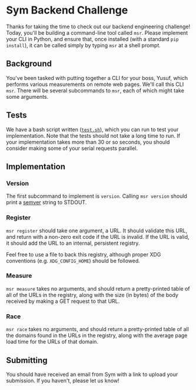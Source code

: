 # Sym Backend Challenge

Thanks for taking the time to check out our backend engineering challenge! Today, you'll be building a command-line tool called `msr`. Please implement your CLI in Python, and ensure that, once installed (with a standard `pip install`), it can be called simply by typing `msr` at a shell prompt.

## Background

You've been tasked with putting together a CLI for your boss, Yusuf, which performs various measurements on remote web pages. We'll call this CLI `msr`. There will be several subcommands to `msr`, each of which might take some arguments.

## Tests

We have a bash script written ([`test.sh`](https://github.com/symopsio/backend-challenge/blob/master/test.sh)), which you can run to test your implementation. Note that the tests should not take a long time to run. If your implementation takes more than 30 or so seconds, you should consider making some of your serial requests parallel.

## Implementation

### Version

The first subcommand to implement is `version`. Calling `msr version` should print a [semver](https://semver.org/) string to STDOUT.

### Register

`msr register` should take one argument, a URL. It should validate this URL, and return with a non-zero exit code if the URL is invalid. If the URL is valid, it should add the URL to an internal, persistent registry.

Feel free to use a file to back this registry, although proper XDG conventions (e.g. `XDG_CONFIG_HOME`) should be followed.

### Measure

`msr measure` takes no arguments, and should return a pretty-printed table of all of the URLs in the registry, along with the size (in bytes) of the body received by making a GET request to that URL.

### Race

`msr race` takes no arguments, and should return a pretty-printed table of all the domains found in the URLs in the registry, along with the average page load time for the URLs of that domain.

## Submitting

You should have received an email from Sym with a link to upload your submission. If you haven't, please let us know!
